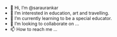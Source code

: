 - 👋 Hi, I’m @saraurankar
- 👀 I’m interested in education, art and travelling.
- 🌱 I’m currently learning to be a special educator.
- 💞️ I’m looking to collaborate on ...
- 📫 How to reach me ...

<!---
saraurankar/saraurankar is a ✨ special ✨ repository because its `README.md` (this file) appears on your GitHub profile.
You can click the Preview link to take a look at your changes.
--->
